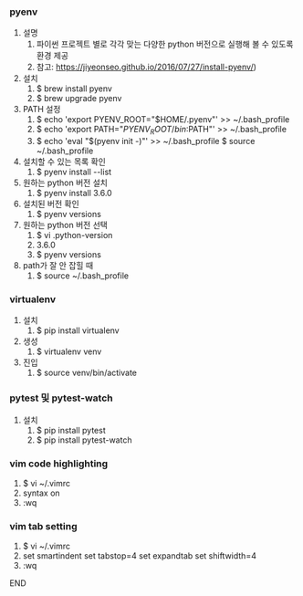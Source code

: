 ### pyenv
1. 설명
    1. 파이썬 프로젝트 별로 각각 맞는 다양한 python 버전으로 실행해 볼 수 있도록 환경 제공
    2. 참고: https://jiyeonseo.github.io/2016/07/27/install-pyenv/)
2. 설치
    1. $ brew install pyenv
    2. $ brew upgrade pyenv
3. PATH 설정
    1. $ echo 'export PYENV_ROOT="$HOME/.pyenv"' >> ~/.bash_profile 
    2. $ echo 'export PATH="$PYENV_ROOT/bin:$PATH"' >> ~/.bash_profile 
    3. $ echo 'eval "$(pyenv init -)"' >> ~/.bash_profile $ source ~/.bash_profile
4. 설치할 수 있는 목록 확인
    1. $ pyenv install --list
5. 원하는 python 버전 설치
    1. $ pyenv install 3.6.0
6. 설치된 버전 확인
    1. $ pyenv versions
7. 원하는 python 버전 선택
    1. $ vi .python-version
    2. 3.6.0
    3. $ pyenv versions
8. path가 잘 안 잡힐 때
    1. $ source ~/.bash_profile


### virtualenv
1. 설치
    1. $ pip install virtualenv
2. 생성
    1. $ virtualenv venv
3. 진입
    1. $ source venv/bin/activate


### pytest 및 pytest-watch
1. 설치
    1. $ pip install pytest
    2. $ pip install pytest-watch


### vim code highlighting 
1. $ vi ~/.vimrc 
2. syntax on 
3. :wq


### vim tab setting
1. $ vi ~/.vimrc
2. set smartindent
set tabstop=4
set expandtab
set shiftwidth=4
3. :wq
















END
